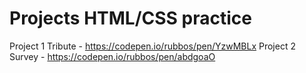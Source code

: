 # Projects HTML/CSS practice

Project 1 Tribute - https://codepen.io/rubbos/pen/YzwMBLx
Project 2 Survey - https://codepen.io/rubbos/pen/abdgoaO
